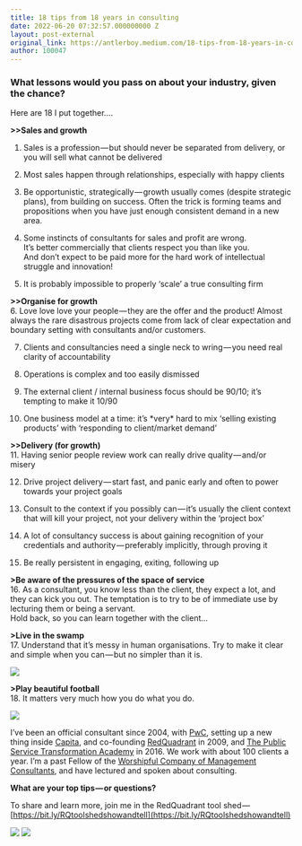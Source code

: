 ```yaml
---
title: 18 tips from 18 years in consulting
date: 2022-06-20 07:32:57.000000000 Z
layout: post-external
original_link: https://antlerboy.medium.com/18-tips-from-18-years-in-consulting-7b626cb3182e?source=rss-97852f5a56ae------2
author: 100047
---
```


### What lessons would you pass on about your industry, given the chance?

Here are 18 I put together….

**\>\>Sales and growth**  
1. Sales is a profession — but should never be separated from delivery, or you will sell what cannot be delivered

2. Most sales happen through relationships, especially with happy clients

3. Be opportunistic, strategically — growth usually comes (despite strategic plans), from building on success. Often the trick is forming teams and propositions when you have just enough consistent demand in a new area.

4. Some instincts of consultants for sales and profit are wrong.  
It’s better commercially that clients respect you than like you.  
And don’t expect to be paid more for the hard work of intellectual struggle and innovation!

5. It is probably impossible to properly ‘scale’ a true consulting firm  

**\>\>Organise for growth**  
6. Love love love your people — they are the offer and the product! Almost always the rare disastrous projects come from lack of clear expectation and boundary setting with consultants and/or customers.

7. Clients and consultancies need a single neck to wring — you need real clarity of accountability

8. Operations is complex and too easily dismissed

9. The external client / internal business focus should be 90/10; it’s tempting to make it 10/90

10. One business model at a time: it’s \*very\* hard to mix ‘selling existing products’ with ‘responding to client/market demand’  

**\>\>Delivery (for growth)**  
11. Having senior people review work can really drive quality — and/or misery

12. Drive project delivery — start fast, and panic early and often to power towards your project goals

13. Consult to the context if you possibly can — it’s usually the client context that will kill your project, not your delivery within the ‘project box’

14. A lot of consultancy success is about gaining recognition of your credentials and authority — preferably implicitly, through proving it

15. Be really persistent in engaging, exiting, following up

**\>Be aware of the pressures of the space of service**  
16. As a consultant, you know less than the client, they expect a lot, and they can kick you out. The temptation is to try to be of immediate use by lecturing them or being a servant.  
Hold back, so you can learn together with the client…

**\>Live in the swamp**  
17. Understand that it’s messy in human organisations. Try to make it clear and simple when you can — but no simpler than it is.

![](https://cdn-images-1.medium.com/max/1024/1*w38kD4Ll9vDYBYJFOzquUg.png)

**\>Play beautiful football**  
18. It matters very much how you do what you do.

![](https://cdn-images-1.medium.com/max/600/0*WYYs4BCrUVKKy1R1.png)

I’ve been an official consultant since 2004, with [PwC](https://www.linkedin.com/company/pwc/), setting up a new thing inside [Capita](https://www.linkedin.com/company/capita/), and co-founding [RedQuadrant](https://www.linkedin.com/company/redquadrant/) in 2009, and [The Public Service Transformation Academy](https://www.linkedin.com/company/the-public-service-transformation-academy/) in 2016. We work with about 100 clients a year. I’m a past Fellow of the [Worshipful Company of Management Consultants](https://www.linkedin.com/company/wcomc/), and have lectured and spoken about consulting.

**What are your top tips — or questions?**

To share and learn more, join me in the RedQuadrant tool shed — [https://bit.ly/RQtoolshedshowandtell](https://bit.ly/RQtoolshedshowandtell)

![](https://cdn-images-1.medium.com/max/1024/1*in0Y9haenv7eHfA1ecWDgQ.png)
 ![](https://medium.com/_/stat?event=post.clientViewed&referrerSource=full_rss&postId=7b626cb3182e)
